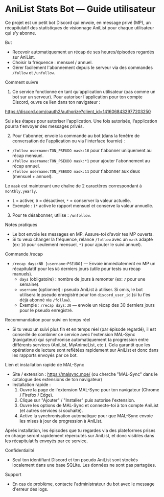 # AniList Stats Bot — Guide utilisateur

Ce projet est un petit bot Discord qui envoie, en message privé (MP), un récapitulatif des statistiques de visionnage AniList pour chaque utilisateur qui s'y abonne.

But

- Recevoir automatiquement un récap de ses heures/épisodes regardés sur AniList.
- Choisir la fréquence : mensuel / annuel.
- Gérer facilement l'abonnement depuis le serveur via des commandes `/follow` et `/unfollow`.

Comment suivre

1. Ce service fonctionne en tant qu'application utilisateur (pas comme un bot sur un serveur). Pour autoriser l'application pour ton compte Discord, ouvre ce lien dans ton navigateur :

https://discord.com/oauth2/authorize?client_id=1416068432977203250

Suis les étapes pour autoriser l'application. Une fois autorisée, l'application pourra t'envoyer des messages privés.

2. Pour t'abonner, envoie la commande au bot (dans la fenêtre de conversation de l'application ou via l'interface fournie) :

- `/follow username:TON_PSEUDO mask:10` pour t'abonner uniquement au récap mensuel.
- `/follow username:TON_PSEUDO mask:*1` pour ajouter l'abonnement au récap annuel.
- `/follow username:TON_PSEUDO mask:11` pour t'abonner aux deux (mensuel + annuel).

Le `mask` est maintenant une chaîne de 2 caractères correspondant à `monthly,yearly`.
- `1` = activer, `0` = désactiver, `*` = conserver la valeur actuelle.
- Exemple : `1*` active le rapport mensuel et conserve la valeur annuelle.

3. Pour te désabonner, utilise : `/unfollow`.

Notes pratiques

- Le bot envoie les messages en MP. Assure-toi d'avoir tes MP ouverts.
- Si tu veux changer la fréquence, relance `/follow` avec un `mask` adapté (ex: `10` pour seulement mensuel, `*1` pour ajouter le suivi annuel).

Commande /recap

- `/recap days:NB [username:PSEUDO]` — Envoie immédiatement en MP un récapitulatif pour les `NB` derniers jours (utile pour tests ou récap manuels).
  - `days` (obligatoire) : nombre de jours à remonter (ex: `7` pour une semaine).
  - `username` (optionnel) : pseudo AniList à utiliser. Si omis, le bot utilisera le pseudo enregistré pour ton `discord_user_id` (si tu t'es déjà abonné via `/follow`).
  - Exemple : `/recap days:30` — envoie un récap des 30 derniers jours pour le pseudo enregistré.

Recommandation pour suivi en temps réel

- Si tu veux un suivi plus fin et en temps réel (par épisode regardé), il est conseillé de combiner ce service avec l'extension MAL-Sync (navigateur) qui synchronise automatiquement ta progression entre différents services (AniList, MyAnimeList, etc.). Cela garantit que les opérations de lecture sont reflétées rapidement sur AniList et donc dans les rapports envoyés par ce bot.

Lien et installation rapide de MAL-Sync

- Site / extension : https://malsync.moe/ (ou cherche "MAL-Sync" dans le catalogue des extensions de ton navigateur)
- Installation rapide :
  1.  Ouvre la page de l'extension MAL-Sync pour ton navigateur (Chrome / Firefox / Edge).
  2.  Clique sur "Ajouter" / "Installer" puis autorise l'extension.
  3.  Ouvre les options de MAL-Sync et connecte-toi à ton compte AniList (et autres services si souhaité).
  4.  Active la synchronisation automatique pour que MAL-Sync envoie les mises à jour de progression à AniList.

Après installation, les épisodes que tu regardes via des plateformes prises en charge seront rapidement répercutés sur AniList, et donc visibles dans les récapitulatifs envoyés par ce service.

Confidentialité

- Seul ton identifiant Discord et ton pseudo AniList sont stockés localement dans une base SQLite. Les données ne sont pas partagées.

Support

- En cas de problème, contacte l'administrateur du bot avec le message d'erreur des logs.
